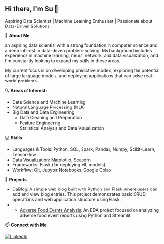 ## Hi there, I'm Su 👋

<!--
**tmilen/tmilen** is a ✨ _special_ ✨ repository because its `README.md` (this file) appears on your GitHub profile.

Here are some ideas to get you started:

- 🔭 I’m currently working on ...
- 🌱 I’m currently learning ...
- 👯 I’m looking to collaborate on ...
- 🤔 I’m looking for help with ...
- 💬 Ask me about ...
- 📫 How to reach me: ...
- 😄 Pronouns: ...
- ⚡ Fun fact: ...
-->

Aspiring Data Scientist | Machine Learning Enthusiast | Passionate about Data-Driven Solutions

🌟 **About Me**

an aspiring data scientist with a strong foundation in computer science and a deep interest in data-driven problem-solving. My background includes experience in machine learning, neural network, and data visualization, and I'm constantly looking to expand my skills in these areas.

My current focus is on developing predictive models, exploring the potential of large language models, and deploying applications that can solve real-world problems. 

🔍 **Areas of Interest:**
- Data Science and Machine Learning
- Natural Language Processing (NLP)
- Big Data and Data Engineering
     - Data Cleaning and Preparation
     - Feature Engineering    
Statistical Analysis and Data Visualization

💻 **Skills**
- Languages & Tools: Python, SQL, Spark, Pandas, Numpy, Scikit-Learn, TensorFlow
- Data Visualization: Matplotlib, Seaborn
- Frameworks: Flask (for deploying ML models)
- Workflow: Git, Jupyter Notebooks, Google Colab

🚀 **Projects**

- [DaBlog](https://github.com/tmilen/python-web-Dablog): A simple web blog built with Python and Flask where users can add and view blog entries. This project demonstrates basic CRUD operations and web application structure using Flask.
- - [Adverse Food Events Analysis](https://github.com/tmilen/CAERSDataAnalysis): An EDA project focused on analyzing adverse food event reports using Python and Streamlit. 


📫 **Connect with Me**

[![LinkedIn](https://img.shields.io/badge/LinkedIn-blue?logo=linkedin&logoColor=white)](https://www.linkedin.com/in/tmilen)
